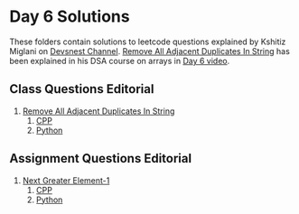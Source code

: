 # Day 6 Solutions

These folders contain solutions to leetcode questions explained by Kshitiz Miglani on [Devsnest Channel](https://www.youtube.com/channel/UCkxqJvZRzhM0oaBjbu3ZjFg). [Remove All Adjacent Duplicates In String](https://leetcode.com/problems/remove-all-adjacent-duplicates-in-string/) has been explained in his DSA course on arrays in [Day 6 video](https://www.youtube.com/watch?v=_MJSOidSSXU).

## Class Questions Editorial

1. [Remove All Adjacent Duplicates In String](https://leetcode.com/problems/remove-all-adjacent-duplicates-in-string/)
      1. [CPP](https://github.com/devs-nest/Algo-101/blob/master/2021/Day6/Remove%20all%20adjacent%20dupes%20in%20string/Remove%20all%20adjacent%20dupes%20in%20string.cpp)
      2. [Python](https://github.com/devs-nest/Algo-101/blob/master/2021/Day6/Remove%20all%20adjacent%20dupes%20in%20string/Remove%20all%20adjacent%20dupes%20in%20string.py)


## Assignment Questions Editorial

1. [Next Greater Element-1](https://leetcode.com/problems/next-greater-element-i/) 
   1. [CPP](https://github.com/devs-nest/Algo-101/blob/master/2021/Day6/Next%20Greater%20Element%201/Next_greater_element_1.cpp) 
   2. [Python](https://github.com/devs-nest/Algo-101/blob/master/2021/Day6/Next%20Greater%20Element%201/Next_greater_element_1.py)
<!-- 2. [Trapping Rainwater](https://leetcode.com/problems/trapping-rain-water/)
   1. [CPP](https://github.com/devs-nest/Algo-101/blob/master/2021/day1/valid-anagram/ValidAnagram.java) 
   2. [Python](https://github.com/devs-nest/Algo-101/blob/master/2021/day1/valid-anagram/ValidAnagram.py) -->